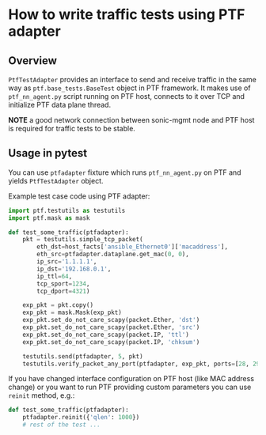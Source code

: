 # How to write traffic tests using PTF adapter

## Overview

```PtfTestAdapter``` provides an interface to send and receive traffic in the same way as ```ptf.base_tests.BaseTest``` object in PTF framework.
It makes use of ```ptf_nn_agent.py``` script running on PTF host, connects to it over TCP and initialize PTF data plane thread.

**NOTE** a good network connection between sonic-mgmt node and PTF host is required for traffic tests to be stable.

## Usage in pytest

You can use ```ptfadapter``` fixture which runs ```ptf_nn_agent.py``` on PTF and yields ```PtfTestAdapter``` object.

Example test case code using PTF adapter:

```python
import ptf.testutils as testutils
import ptf.mask as mask

def test_some_traffic(ptfadapter):
    pkt = testutils.simple_tcp_packet(
        eth_dst=host_facts['ansible_Ethernet0']['macaddress'],
        eth_src=ptfadapter.dataplane.get_mac(0, 0),
        ip_src='1.1.1.1',
        ip_dst='192.168.0.1',
        ip_ttl=64,
        tcp_sport=1234,
        tcp_dport=4321)

    exp_pkt = pkt.copy()
    exp_pkt = mask.Mask(exp_pkt)
    exp_pkt.set_do_not_care_scapy(packet.Ether, 'dst')
    exp_pkt.set_do_not_care_scapy(packet.Ether, 'src')
    exp_pkt.set_do_not_care_scapy(packet.IP, 'ttl')
    exp_pkt.set_do_not_care_scapy(packet.IP, 'chksum')

    testutils.send(ptfadapter, 5, pkt)
    testutils.verify_packet_any_port(ptfadapter, exp_pkt, ports=[28, 29, 30, 31])
```

If you have changed interface configuration on PTF host (like MAC address change) or you want to run PTF providing custom parameters you can use ```reinit``` method, e.g.:

```python
def test_some_traffic(ptfadapter):
    ptfadapter.reinit({'qlen': 1000})
    # rest of the test ...
```